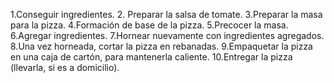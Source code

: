 1.Conseguir ingredientes.
2. Preparar la salsa de tomate.
3.Preparar la masa para la pizza.
4.Formación de base de la pizza.
5.Precocer la masa.
6.Agregar ingredientes.
7.Hornear nuevamente con ingredientes agregados.
8.Una vez horneada, cortar la pizza en rebanadas.
9.Empaquetar la pizza en una caja de cartón, para mantenerla caliente.
10.Entregar la pizza (llevarla, si es a domicilio).
